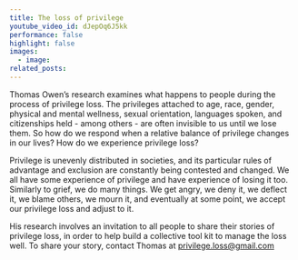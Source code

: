 ```yaml
---
title: The loss of privilege
youtube_video_id: dJepOq6J5kk
performance: false
highlight: false
images:
  - image:
related_posts:
---
```


Thomas Owen’s research examines what happens to people during the process of privilege loss. The privileges attached to age, race, gender, physical and mental wellness, sexual orientation, languages spoken, and citizenships held - among others - are often invisible to us until we lose them. So how do we respond when a relative balance of privilege changes in our lives? How do we experience privilege loss?

Privilege is unevenly distributed in societies, and its particular rules of advantage and exclusion are constantly being contested and changed. We all have some experience of privilege and have experience of losing it too. Similarly to grief, we do many things. We get angry, we deny it, we deflect it, we blame others, we mourn it, and eventually at some point, we accept our privilege loss and adjust to it.

His research involves an invitation to all people to share their stories of privilege loss, in order to help build a collective tool kit to manage the loss well. To share your story, contact Thomas at privilege.loss@gmail.com